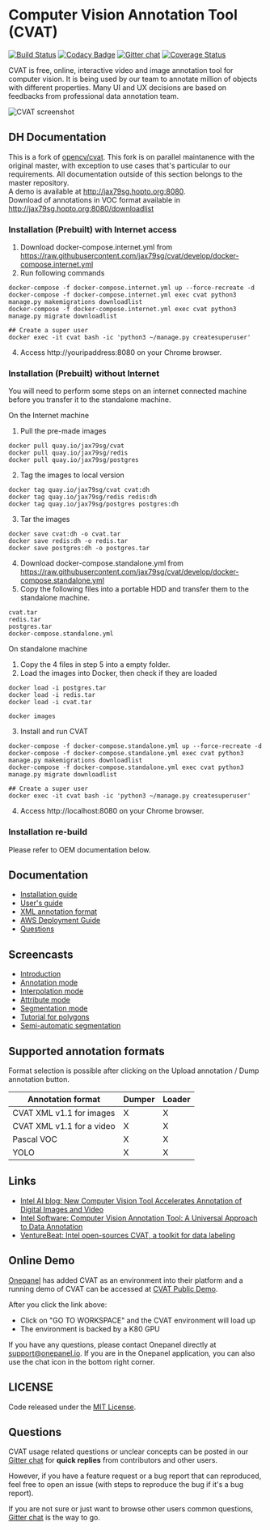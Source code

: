 # Computer Vision Annotation Tool (CVAT)

[![Build Status](https://travis-ci.org/opencv/cvat.svg?branch=develop)](https://travis-ci.org/opencv/cvat)
[![Codacy Badge](https://api.codacy.com/project/badge/Grade/840351da141e4eaeac6476fd19ec0a33)](https://app.codacy.com/app/nmanovic/cvat?utm_source=github.com&utm_medium=referral&utm_content=opencv/cvat&utm_campaign=Badge_Grade_Settings)
[![Gitter chat](https://badges.gitter.im/opencv-cvat/gitter.png)](https://gitter.im/opencv-cvat)
[![Coverage Status](https://coveralls.io/repos/github/opencv/cvat/badge.svg?branch=)](https://coveralls.io/github/opencv/cvat?branch=develop)

CVAT is free, online, interactive video and image annotation tool for computer vision. It is being used by our team to annotate million of objects with different properties. Many UI and UX decisions are based on feedbacks from professional data annotation team.

![CVAT screenshot](cvat/apps/documentation/static/documentation/images/cvat.jpg)

## DH Documentation
This is a fork of [opencv/cvat](https://github.com/opencv/cvat). This fork is on parallel maintanence with the original master, with exception to use cases that's particular to our requirements. All documentation outside of this section belongs to the master repository.  
A demo is available at http://jax79sg.hopto.org:8080.  
Download of annotations in VOC format available in http://jax79sg.hopto.org:8080/downloadlist

### Installation (Prebuilt) with Internet access
1. Download docker-compose.internet.yml from https://raw.githubusercontent.com/jax79sg/cvat/develop/docker-compose.internet.yml  
2. Run following commands
```
docker-compose -f docker-compose.internet.yml up --force-recreate -d
docker-compose -f docker-compose.internet.yml exec cvat python3 manage.py makemigrations downloadlist
docker-compose -f docker-compose.internet.yml exec cvat python3 manage.py migrate downloadlist

## Create a super user
docker exec -it cvat bash -ic 'python3 ~/manage.py createsuperuser'
```
4. Access http://youripaddress:8080 on your Chrome browser.  


### Installation (Prebuilt) without Internet
You will need to perform some steps on an internet connected machine before you transfer it to the standalone machine.    


On the Internet machine
1. Pull the pre-made images
```
docker pull quay.io/jax79sg/cvat
docker pull quay.io/jax79sg/redis
docker pull quay.io/jax79sg/postgres
```
2. Tag the images to local version
```
docker tag quay.io/jax79sg/cvat cvat:dh
docker tag quay.io/jax79sg/redis redis:dh
docker tag quay.io/jax79sg/postgres postgres:dh
```
3. Tar the images 
```
docker save cvat:dh -o cvat.tar
docker save redis:dh -o redis.tar
docker save postgres:dh -o postgres.tar
```
4. Download docker-compose.standalone.yml from https://raw.githubusercontent.com/jax79sg/cvat/develop/docker-compose.standalone.yml  
5. Copy the following files into a portable HDD and transfer them to the standalone machine. 
```
cvat.tar
redis.tar
postgres.tar
docker-compose.standalone.yml
```

On standalone machine
1. Copy the 4 files in step 5 into a empty folder. 
2. Load the images into Docker, then check if they are loaded 
```
docker load -i postgres.tar
docker load -i redis.tar
docker load -i cvat.tar

docker images
```
3. Install and run CVAT
```
docker-compose -f docker-compose.standalone.yml up --force-recreate -d
docker-compose -f docker-compose.standalone.yml exec cvat python3 manage.py makemigrations downloadlist
docker-compose -f docker-compose.standalone.yml exec cvat python3 manage.py migrate downloadlist

## Create a super user
docker exec -it cvat bash -ic 'python3 ~/manage.py createsuperuser'
```
4. Access http://localhost:8080 on your Chrome browser.  

### Installation re-build
Please refer to OEM documentation below. 

## Documentation

- [Installation guide](cvat/apps/documentation/installation.md)
- [User's guide](cvat/apps/documentation/user_guide.md)
- [XML annotation format](cvat/apps/documentation/xml_format.md)
- [AWS Deployment Guide](cvat/apps/documentation/AWS-Deployment-Guide.md)
- [Questions](#questions)

## Screencasts

- [Introduction](https://youtu.be/L9_IvUIHGwM)
- [Annotation mode](https://youtu.be/6h7HxGL6Ct4)
- [Interpolation mode](https://youtu.be/U3MYDhESHo4)
- [Attribute mode](https://youtu.be/UPNfWl8Egd8)
- [Segmentation mode](https://youtu.be/Fh8oKuSUIPs)
- [Tutorial for polygons](https://www.youtube.com/watch?v=XTwfXDh4clI)
- [Semi-automatic segmentation](https://www.youtube.com/watch?v=vnqXZ-Z-VTQ)

## Supported annotation formats

Format selection is possible after clicking on the Upload annotation / Dump annotation button.

| Annotation format         | Dumper | Loader |
| ------------------------- | ------ | ------ |
| CVAT XML v1.1 for images  | X      | X      |
| CVAT XML v1.1 for a video | X      | X      |
| Pascal VOC                | X      | X      |
| YOLO                      | X      | X      |

## Links
- [Intel AI blog: New Computer Vision Tool Accelerates Annotation of Digital Images and Video](https://www.intel.ai/introducing-cvat)
- [Intel Software: Computer Vision Annotation Tool: A Universal Approach to Data Annotation](https://software.intel.com/en-us/articles/computer-vision-annotation-tool-a-universal-approach-to-data-annotation)
- [VentureBeat: Intel open-sources CVAT, a toolkit for data labeling](https://venturebeat.com/2019/03/05/intel-open-sources-cvat-a-toolkit-for-data-labeling/)

## Online Demo

[Onepanel](https://www.onepanel.io/) has added CVAT as an environment into their platform and a running demo of CVAT can be accessed at [CVAT Public Demo](https://c.onepanel.io/onepanel-demo/projects/cvat-public-demo/workspaces).

After you click the link above:

- Click on "GO TO WORKSPACE" and the CVAT environment will load up
- The environment is backed by a K80 GPU

If you have any questions, please contact Onepanel directly at support@onepanel.io. If you are in the Onepanel application, you can also use the chat icon in the bottom right corner.

## LICENSE

Code released under the [MIT License](https://opensource.org/licenses/MIT).

## Questions

CVAT usage related questions or unclear concepts can be posted in our
[Gitter chat](https://gitter.im/opencv-cvat) for **quick replies** from
contributors and other users.

However, if you have a feature request or a bug report that can reproduced,
feel free to open an issue (with steps to reproduce the bug if it's a bug
report).

If you are not sure or just want to browse other users common questions,
[Gitter chat](https://gitter.im/opencv-cvat) is the way to go.
